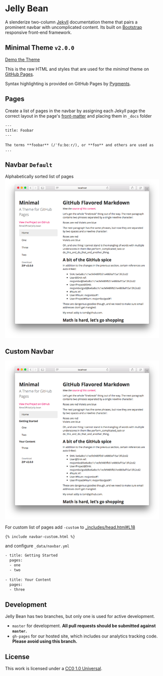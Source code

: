 # Jelly Bean
A slenderize two-column [Jekyll](http://jekyllrb.com) documentation theme that pairs a prominent navbar with uncomplicated content. Its built on [Bootstrap](http://getbootstrap.com) responsive front-end framework.

## Minimal Theme `v2.0.0`

[Demo the Theme](http://rimeofficial.github.com/jelly-bean/)

This is the raw HTML and styles that are used for the *minimal* theme on [GitHub Pages](http://pages.github.com/).

Syntax highlighting is provided on GitHub Pages by [Pygments](http://pygments.org).

## Pages
Create a list of pages in the navbar by assigning each Jekyll page the correct layout in the page's [front-matter](http://jekyllrb.com/docs/frontmatter/) and placing them in `_docs` folder
```
---
title: Foobar
---

The terms **foobar** (/ˈfuːbɑːr/), or **foo** and others are used as ...
```

## Navbar `Default`
Alphabetically sorted list of pages
![](./images/Screenshot%202016-06-05%2003.30.18.png)

## Custom Navbar
![](./images/Screenshot%202016-06-05%2003.30.34.png)

For custom list of pages add `-custom` to [_includes/head.html#L18](./_includes/head.html#L18)
```
{% include navbar-custom.html %}
```

and configure `_data/navbar.yml`
```
- title: Getting Started
  pages:
  - one
  - two

- title: Your Content
  pages:
  - three
```

## Development

Jelly Bean has two branches, but only one is used for active development.

- `master` for development.  **All pull requests should be submitted against `master`.**
- `gh-pages` for our hosted site, which includes our analytics tracking code. **Please avoid using this branch.**

## License

This work is licensed under a [CC0 1.0 Universal](http://creativecommons.org/publicdomain/zero/1.0/).
